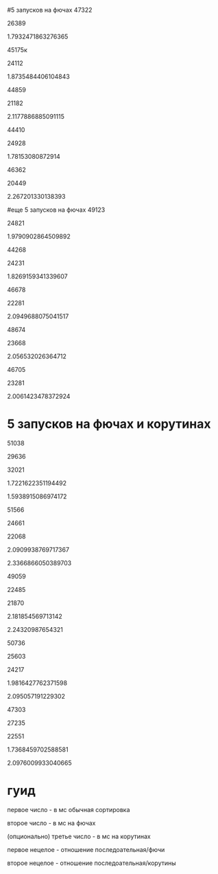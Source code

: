 #5 запусков на фючах
47322

26389

1.7932471863276365

45175к

24112

1.8735484406104843

44859

21182

2.1177886885091115

44410

24928

1.78153080872914

46362

20449

2.267201330138393

#еще 5 запусков на фючах
49123

24821

1.9790902864509892

44268

24231

1.8269159341339607

46678

22281

2.0949688075041517

48674

23668

2.056532026364712

46705

23281

2.0061423478372924


# 5 запусков на фючах и корутинах
51038

29636

32021

1.7221622351194492

1.5938915086974172

51566

24661

22068

2.0909938769717367

2.3366866050389703

49059

22485

21870

2.181854569713142

2.24320987654321

50736

25603

24217

1.9816427762371598

2.095057191229302

47303

27235

22551

1.7368459702588581

2.0976009933040665

# гуид
первое число - в мс обычная сортировка

второе число - в мс на фючах

(опционально) третье число - в мс на корутинах

первое нецелое - отношение последоательная/фючи

второе нецелое - отношение последоательная/корутины
